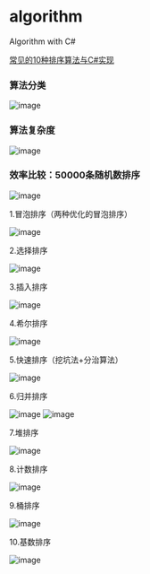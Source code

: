 ﻿# algorithm
Algorithm with C#

[常见的10种排序算法与C#实现](https://www.jianshu.com/p/a5bc98500cec)

### 算法分类

![image](https://github.com/eangulee/algorithm/blob/main/imgs/category.png)

### 算法复杂度

![image](https://github.com/eangulee/algorithm/blob/main/imgs/O.png)

### 效率比较：50000条随机数排序

![image](https://github.com/eangulee/algorithm/blob/main/imgs/result.png)

1.冒泡排序（两种优化的冒泡排序）

![image](https://github.com/eangulee/algorithm/blob/main/imgs/bubble.gif)

2.选择排序

![image](https://github.com/eangulee/algorithm/blob/main/imgs/select.gif)

3.插入排序

![image](https://github.com/eangulee/algorithm/blob/main/imgs/insertion.gif)

4.希尔排序

![image](https://github.com/eangulee/algorithm/blob/main/imgs/shell.gif)

5.快速排序（挖坑法+分治算法）

![image](https://github.com/eangulee/algorithm/blob/main/imgs/quick.gif)

6.归并排序

![image](https://github.com/eangulee/algorithm/blob/main/imgs/merge.gif)
![image](https://github.com/eangulee/algorithm/blob/main/imgs/merge.png)

7.堆排序

![image](https://github.com/eangulee/algorithm/blob/main/imgs/heap.gif)

8.计数排序

![image](https://github.com/eangulee/algorithm/blob/main/imgs/counting.gif)


9.桶排序

![image](https://github.com/eangulee/algorithm/blob/main/imgs/bucket.png)


10.基数排序

![image](https://github.com/eangulee/algorithm/blob/main/imgs/radix.gif)
